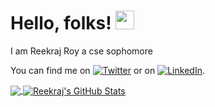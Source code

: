 <!--### Hi there 👋-->
# Hello, folks! <img src="https://raw.githubusercontent.com/MartinHeinz/MartinHeinz/master/wave.gif" width="30px">

I am Reekraj Roy a cse sophomore
<!-- Actual text -->

You can find me on [![Twitter][1.2]][1] or on [![LinkedIn][2.2]][2].

<!-- Icons -->

[1.2]: http://i.imgur.com/wWzX9uB.png (twitter icon without padding)
[2.2]: https://raw.githubusercontent.com/MartinHeinz/MartinHeinz/master/linkedin-3-16.png (LinkedIn icon without padding)

<!-- Links to your social media accounts -->

[1]: https://twitter.com/ReekrajR
[2]: https://www.linkedin.com/in/royreekraj/

<a href="https://github.com/REEKRAJROY/REEKRAJROY">
  <img align="center" src="https://github-readme-stats.vercel.app/api/top-langs/?username=REEKRAJROY&hide=java,html&title_color=ffffff&text_color=c9cacc&icon_color=2bbc8a&bg_color=1d1f21" />
</a>
<a href="https://github.com/REEKRAJROY/REEKRAJROY">
  <img align="center" src="https://github-readme-stats.vercel.app/api?username=REEKRAJROY&show_icons=true&line_height=27&count_private=true&title_color=ffffff&text_color=c9cacc&icon_color=2bbc8a&bg_color=1d1f21" alt="Reekraj's GitHub Stats" />
</a>

<!--<a href="https://github.com/REEKRAJROY/python-project-blueprint">
  <img align="center" src="https://github-readme-stats.vercel.app/api/pin/?username=REEKRAJROY&repo=python-project-blueprint&title_color=ffffff&text_color=c9cacc&icon_color=2bbc8a&bg_color=1d1f21" />
</a>-->


<!--<a href="https://github.com/REEKRAJROY/go-project-blueprint">
  <img align="center" src="https://github-readme-stats.vercel.app/api/pin/?username=REEKRAJROY&repo=go-project-blueprint&title_color=ffffff&text_color=c9cacc&icon_color=2bbc8a&bg_color=1d1f21" />
</a> -->
<!--
**REEKRAJROY/REEKRAJROY** is a ✨ _special_ ✨ repository because its `README.md` (this file) appears on your GitHub profile.

Here are some ideas to get you started:

- 🔭 I’m currently working on ...
- 🌱 I’m currently learning ...
- 👯 I’m looking to collaborate on ...
- 🤔 I’m looking for help with ...
- 💬 Ask me about ...
- 📫 How to reach me: ...
- 😄 Pronouns: ...
- ⚡ Fun fact: ...
-->
